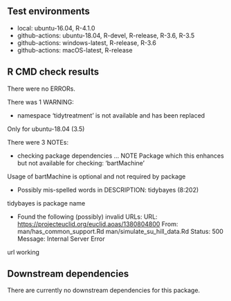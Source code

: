 ## Test environments
* local: ubuntu-16.04, R-4.1.0
* github-actions: ubuntu-18.04, R-devel, R-release, R-3.6, R-3.5
* github-actions: windows-latest, R-release, R-3.6
* github-actions: macOS-latest, R-release

## R CMD check results
There were no ERRORs.

There was 1 WARNING:

* namespace ‘tidytreatment’ is not available and has been replaced

Only for ubuntu-18.04 (3.5)

There were 3 NOTEs:

* checking package dependencies ... NOTE Package which this enhances but not available for checking: ‘bartMachine’

Usage of bartMachine is optional and not required by package

* Possibly mis-spelled words in DESCRIPTION: tidybayes (8:202)

tidybayes is package name

* Found the following (possibly) invalid URLs: URL: https://projecteuclid.org/euclid.aoas/1380804800 From: man/has_common_support.Rd man/simulate_su_hill_data.Rd Status: 500 Message: Internal Server Error

url working

## Downstream dependencies

There are currently no downstream dependencies for this package.
